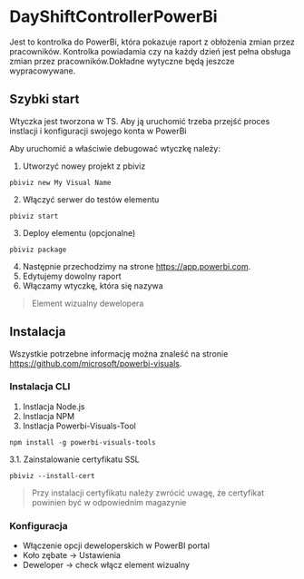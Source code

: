 # DayShiftControllerPowerBi

Jest to kontrolka do PowerBi, która pokazuje raport z obłożenia zmian przez pracowników. Kontrolka powiadamia czy na każdy dzień jest pełna obsługa zmian przez pracowników.Dokładne wytyczne będą jeszcze wypracowywane.

## Szybki start

Wtyczka jest tworzona w TS. Aby ją uruchomić trzeba przejść proces instlacji i konfiguracji swojego konta w PowerBi

Aby uruchomić a właściwie debugować wtyczkę należy:

1. Utworzyć nowey projekt z pbiviz
```
pbiviz new My Visual Name
```
2.	Włączyć serwer do testów elementu
```
pbiviz start
```
3.	Deploy elementu (opcjonalne)
```
pbiviz package
```

4. Następnie przechodzimy na strone https://app.powerbi.com. 
5. Edytujemy dowolny raport
6. Włączamy wtyczkę, która się nazywa 
> Element wizualny dewelopera



## Instalacja

Wszystkie potrzebne informację można znaleść na stronie https://github.com/microsoft/powerbi-visuals. 

### Instalacja CLI

1. Instlacja Node.js
2. Instlacja NPM
3. Instlacja Powerbi-Visuals-Tool  
``` 
npm install -g powerbi-visuals-tools 
```
3.1.	Zainstalowanie certyfikatu SSL  
```
pbiviz --install-cert
```


> Przy instalacji certyfikatu należy zwrócić uwagę, że certyfikat powinien być w odpowiednim magazynie

### Konfiguracja

* Włączenie opcji deweloperskich w PowerBI portal
* Koło zębate -> Ustawienia
* Deweloper -> check włącz element wizualny
 




